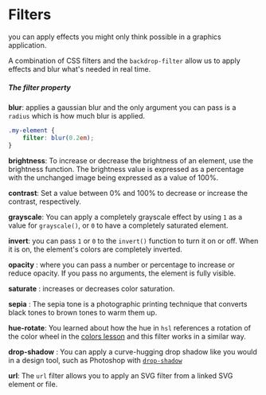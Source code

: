 # Filters

you can apply effects you might only think possible in a graphics application.



A combination of CSS filters and the `backdrop-filter` allow us to apply effects and blur what's needed in real time.



##### The filter property



**blur**: applies a gaussian blur and the only argument you can pass is a `radius` which is how much blur is applied.

```css
.my-element {
	filter: blur(0.2em);
}
```



**brightness**: To increase or decrease the brightness of an element, use the brightness function. The brightness value is expressed as a percentage with the unchanged image being expressed as a value of 100%. 



**contrast**: Set a value between 0% and 100% to decrease or increase the contrast, respectively.



**grayscale**: You can apply a completely grayscale effect by using `1` as a value for `grayscale()`, or `0` to have a completely saturated element. 



**invert**: you can pass `1` or `0` to the `invert()` function to turn it on or off. When it is on, the element's colors are completely inverted.



**opacity** : where you can pass a number or percentage to increase or reduce opacity. If you pass no arguments, the element is fully visible.



**saturate** :  increases or decreases color saturation.



**sepia** :  The sepia tone is a photographic printing technique that converts black tones to brown tones to warm them up.



**hue-rotate**:  You learned about how the hue in `hsl` references a rotation of the color wheel in the [colors lesson](https://web.dev/learn/css/color) and this filter works in a similar way.



**drop-shadow** : You can apply a curve-hugging drop shadow like you would in a design tool, such as Photoshop with [`drop-shadow`](https://developer.mozilla.org/docs/Web/CSS/filter-function/drop-shadow())



**url**: The `url` filter allows you to apply an SVG filter from a linked SVG element or file. 



